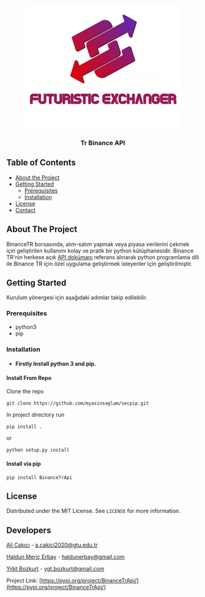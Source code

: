 <!-- PROJECT SHIELDS -->
<!--
*** I'm using markdown "reference style" links for readability.
*** Reference links are enclosed in brackets [ ] instead of parentheses ( ).
*** See the bottom of this document for the declaration of the reference variables
*** for contributors-url, forks-url, etc. This is an optional, concise syntax you may use.
*** https://www.markdownguide.org/basic-syntax/#reference-style-links
-->


<!-- PROJECT LOGO -->  

<p align="center">  
  <a href="https://trbinance.com">
    <img src="https://raw.githubusercontent.com/futuristicexchanger/BinanceTrApi/main/images/logo.png" alt="Logo" width="407" height="324">
  </a>

  <h3 align="center"> Tr Binance API </h3>




  
  
<!-- TABLE OF CONTENTS -->  
## Table of Contents  
  
* [About the Project](#about-the-project)  
* [Getting Started](#getting-started)  
  * [Prerequisites](#prerequisites)  
  * [Installation](#installation)  
* [License](#license)  
* [Contact](#developers)  
  
  
  
  
<!-- ABOUT THE PROJECT -->  
## About The Project  
  
BinanceTR borsasında, alım-satım yapmak veya piyasa verilerini çekmek için geliştirilen kullanımı kolay ve pratik bir python kütüphanesidir.
Binance TR'nin herkese açık [API dokümanı](https://www.trbinance.com/apidocs/) referans alınarak python programlama dili ile Binance TR için özel uygulama geliştirmek isteyenler için geliştirilmiştir.

<!-- GETTING STARTED -->  
## Getting Started  
 
Kurulum yönergesi için aşağıdaki adımlar takip edilebilir.
  
### Prerequisites  
  
- python3  
- pip   
  
### Installation  

- #### Firstly Install python 3 and pip.  

#### Install From Repo

  Clone the repo  
  ```shell  
  git clone https://github.com/myasinsaglam/secpip.git
  ```  
  
  In project directory run
  ```shell
  pip install .
  ```
  or
  ```shell
  python setup.py install
  ```

#### Install via pip
  ```shell
  pip install BinanceTrApi
  ```




<!-- LICENSE -->
## License

Distributed under the MIT License. See `LICENSE` for more information.


<!-- DEVELOPERS -->
## Developers

[Ali Çakıcı](https://www.linkedin.com/in/ali-cakici-developer/) - a.cakici2020@gtu.edu.tr

[Haldun Meriç Erbay](https://www.linkedin.com/in/haldunerbay/) - haldunerbay@gmail.com

[Yiğit Bozkurt](https://www.linkedin.com/in/ygtbzkrt/) - ygt.bozkurt@gmail.com



Project Link: [https://pypi.org/project/BinanceTrApi/](https://pypi.org/project/BinanceTrApi/)


